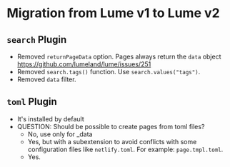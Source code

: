 # Migration from Lume v1 to Lume v2

## `search` Plugin

- Removed `returnPageData` option. Pages always return the `data` object
  https://github.com/lumeland/lume/issues/251
- Removed `search.tags()` function. Use `search.values("tags")`.
- Removed `data` filter.

## `toml` Plugin

- It's installed by default
- QUESTION: Should be possible to create pages from toml files?
  - No, use only for _data
  - Yes, but with a subextension to avoid conflicts with some configuration
    files like `netlify.toml`. For example: `page.tmpl.toml`.
  - Yes.

